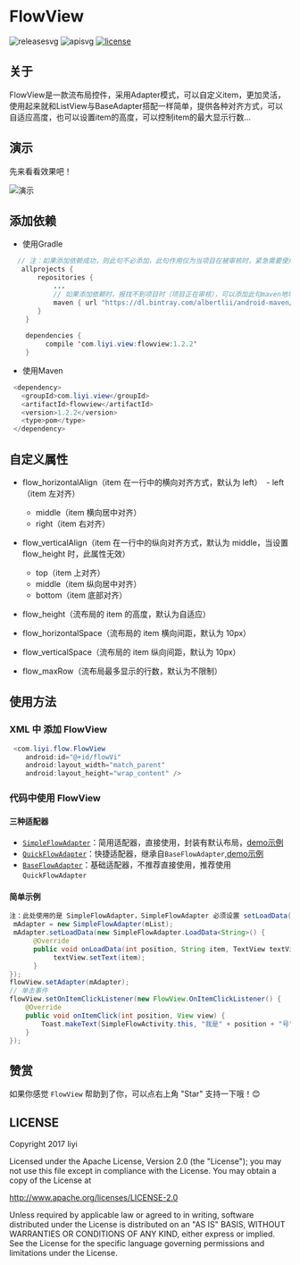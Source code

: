 # FlowView

![releasesvg] ![apisvg] [![license][licensesvg]][license] 

## 关于
FlowView是一款流布局控件，采用Adapter模式，可以自定义item，更加灵活，使用起来就和ListView与BaseAdapter搭配一样简单，提供各种对齐方式，可以自适应高度，也可以设置item的高度，可以控制item的最大显示行数...

## 演示
先来看看效果吧！  

![演示][demogif]

## 添加依赖
- 使用Gradle
```java
  // 注：如果添加依赖成功，则此句不必添加，此句作用仅为当项目在被审核时，紧急需要使用时添加
   allprojects {
       repositories {
           ...
           // 如果添加依赖时，报找不到项目时（项目正在审核），可以添加此句maven地址，如果找到项目，可不必添加
           maven { url "https://dl.bintray.com/albertlii/android-maven/" }
       }
    }
    
    dependencies {
         compile 'com.liyi.view:flowview:1.2.2'
    }
```
- 使用Maven
```java
 <dependency>
   <groupId>com.liyi.view</groupId>
   <artifactId>flowview</artifactId>
   <version>1.2.2</version>
   <type>pom</type>
 </dependency>
```

## 自定义属性
- flow_horizontalAlign（item 在一行中的横向对齐方式，默认为 left） 
  - left（item 左对齐）
  - middle（item 横向居中对齐）
  - right（item 右对齐）  
  
- flow_verticalAlign（item 在一行中的纵向对齐方式，默认为 middle，当设置 flow_height 时，此属性无效）   
  - top（item 上对齐）
  - middle（item 纵向居中对齐）
  - bottom（item 底部对齐）  

- flow_height（流布局的 item 的高度，默认为自适应）
- flow_horizontalSpace（流布局的 item 横向间距，默认为 10px）
- flow_verticalSpace（流布局的 item 纵向间距，默认为 10px）
- flow_maxRow（流布局最多显示的行数，默认为不限制）

## 使用方法
### XML 中 添加 FlowView
```java
 <com.liyi.flow.FlowView
    android:id="@+id/flowVi"
    android:layout_width="match_parent"
    android:layout_height="wrap_content" />
```

### 代码中使用 FlowView
#### 三种适配器   
- [`SimpleFlowAdapter`][SimpleFlowAdapter]：简用适配器，直接使用，封装有默认布局，[demo示例][SimpleFlowActivity]   
- [`QuickFlowAdapter`][QuickFlowAdapter]：快捷适配器，继承自`BaseFlowAdapter`,[demo示例][QuickFlowActivity]   
- [`BaseFlowAdapter`][BaseFlowAdapter]：基础适配器，不推荐直接使用，推荐使用`QuickFlowAdapter`

#### 简单示例  
```java
注：此处使用的是 SimpleFlowAdapter，SimpleFlowAdapter 必须设置 setLoadData() 来处理数据
 mAdapter = new SimpleFlowAdapter(mList);
 mAdapter.setLoadData(new SimpleFlowAdapter.LoadData<String>() {
      @Override
      public void onLoadData(int position, String item, TextView textView) {
           textView.setText(item);
      }
});
flowView.setAdapter(mAdapter);
// 单击事件
flowView.setOnItemClickListener(new FlowView.OnItemClickListener() {
    @Override
    public void onItemClick(int position, View view) {
        Toast.makeText(SimpleFlowActivity.this, "我是" + position + "号", Toast.LENGTH_SHORT).show();
    }
});
```

## 赞赏
如果你感觉 `FlowView` 帮助到了你，可以点右上角 "Star" 支持一下哦！:blush:

## LICENSE
Copyright 2017 liyi

Licensed under the Apache License, Version 2.0 (the "License");
you may not use this file except in compliance with the License.
You may obtain a copy of the License at

   http://www.apache.org/licenses/LICENSE-2.0

Unless required by applicable law or agreed to in writing, software
distributed under the License is distributed on an "AS IS" BASIS,
WITHOUT WARRANTIES OR CONDITIONS OF ANY KIND, either express or implied.
See the License for the specific language governing permissions and
limitations under the License.

[releasesvg]: https://img.shields.io/badge/version-1.2.2-brightgreen.svg
[apisvg]: https://img.shields.io/badge/sdk-9+-brightgreen.svg
[licensesvg]: https://img.shields.io/badge/license-Apache--2.0-blue.svg
[license]:http://www.apache.org/licenses/LICENSE-2.0
[statussvg]:https://img.shields.io/librariesio/github/phoenixframework/phoenix.svg

[SimpleFlowAdapter]:https://github.com/albert-lii/FlowView/blob/master/flowview/src/main/java/com/liyi/flow/adapter/SimpleFlowAdapter.java
[QuickFlowAdapter]:https://github.com/albert-lii/FlowView/blob/master/flowview/src/main/java/com/liyi/flow/adapter/QuickFlowAdapter.java
[BaseFlowAdapter]:https://github.com/albert-lii/FlowView/blob/master/flowview/src/main/java/com/liyi/flow/adapter/BaseFlowAdapter.java

[SimpleFlowActivity]:https://github.com/albert-lii/FlowView/blob/master/app/src/main/java/com/liyi/example/SimpleFlowActivity.java
[QuickFlowActivity]:https://github.com/albert-lii/FlowView/blob/master/app/src/main/java/com/liyi/example/QuickFlowActivity.java

[SUtils]:https://github.com/albert-lii/SUtils
[AutoGridView]:https://github.com/albert-lii/AutoGridView
[demogif]:https://github.com/albert-lii/FlowView/blob/master/screenshot/demo.gif

